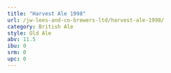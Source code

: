 ```yaml
---
title: "Harvest Ale 1998"
url: /jw-lees-and-co-brewers-ltd/harvest-ale-1998/
category: British Ale
style: Old Ale
abv: 11.5
ibu: 0
srm: 0
upc: 0
---
```


